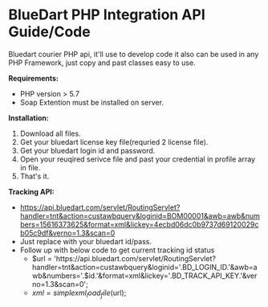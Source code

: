 # BlueDart PHP Integration API Guide/Code
Bluedart courier PHP api, it'll use to develop code it also can be used in any PHP Framework, just copy and past classes easy to use.

<b>Requirements:</b>
+ PHP version > 5.7
+ Soap Extention must be installed on server.

<b>Installation:</b>
1. Download all files.
2. Get your bluedart license key file(requried 2 license file).
3. Get your bluedart login id and password.
4. Open your reuqired serivce file and past your credential in profile array in file.
5. That's it.

<b>Tracking API:</b>
+ https://api.bluedart.com/servlet/RoutingServlet?handler=tnt&action=custawbquery&loginid=BOM00001&awb=awb&numbers=15616373625&format=xml&lickey=4ecbd06dc0b9737d69120029cb05c9df&verno=1.3&scan=0
+ Just replace with your bluedart id/pass.
+ Follow up with below code to get current tracking id status<br>
  + $url = 'https://api.bluedart.com/servlet/RoutingServlet?handler=tnt&action=custawbquery&loginid='.BD_LOGIN_ID.'&awb=awb&numbers='.$id.'&format=xml&lickey='.BD_TRACK_API_KEY.'&verno=1.3&scan=0';
  + $xml = simplexml_load_file($url);  
